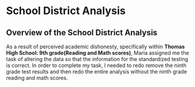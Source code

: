 # School District Analysis

 ## Overview of the School District Analysis
As a result of perceived academic dishonesty, specifically within **Thomas High School: 9th grade(Reading and Math scores)**, Maria assigned me the task of altering the data so that the information for the standardized testing is correct. In order to complete my task, I needed to redo remove the ninth grade test results and then redo the entire analysis without the ninth grade reading and math scores.
